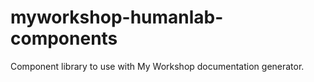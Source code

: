 # myworkshop-humanlab-components
Component library to use with My Workshop documentation generator.
